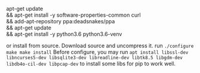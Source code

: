 apt-get update \
&& apt-get install -y software-properties-common curl \
&& add-apt-repository ppa:deadsnakes/ppa \
&& apt-get update \
&& apt-get install -y python3.6 python3.6-venv


or install from source.
Download source and uncompress it. run
`./configure
make
make install`
Before configure, you may run
`apt install libssl-dev libncurses5-dev libsqlite3-dev libreadline-dev libtk8.5 libgdm-dev libdb4o-cil-dev libpcap-dev` to install some libs for pip to work well.
